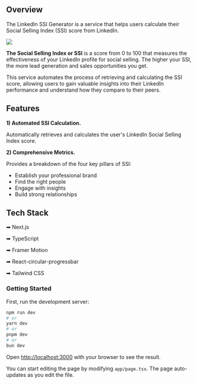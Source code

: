## Overview

The LinkedIn SSI Generator is a service that helps users calculate their Social Selling Index (SSI) score from LinkedIn.

<img src="https://github.com/getFrontend/app-linkedin-ssi-generator/raw/main/public/assets/images/app-linkedin-generator-img.png" />

**The Social Selling Index or SSI** is a score from 0 to 100 that measures the effectiveness of your LinkedIn profile for social selling. The higher your SSI, the more lead generation and sales opportunities you get.

This service automates the process of retrieving and calculating the SSI score, allowing users to gain valuable insights into their LinkedIn performance and understand how they compare to their peers.

## Features

**1) Automated SSI Calculation.**

Automatically retrieves and calculates the user's LinkedIn Social Selling Index score.

**2) Comprehensive Metrics.**

Provides a breakdown of the four key pillars of SSI:

- Establish your professional brand
- Find the right people
- Engage with insights
- Build strong relationships

## Tech Stack

➡ Next.js

➡ TypeScript

➡ Framer Motion

➡ React-circular-progressbar

➡ Tailwind CSS

### Getting Started

First, run the development server:

```bash
npm run dev
# or
yarn dev
# or
pnpm dev
# or
bun dev
```

Open [http://localhost:3000](http://localhost:3000) with your browser to see the result.

You can start editing the page by modifying `app/page.tsx`. The page auto-updates as you edit the file.
